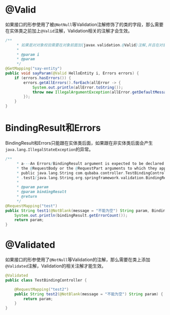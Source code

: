 # @Valid

如果接口的形参使用了被`@NotNull`等Validation注解修饰了的类的字段，那么需要在实体类之前加上`@Valid`注解，Validation相关的注解才会生效。

```java
/**
     * 如果是对对象校验需要在对象前面加{javax.validation.@Valid}注解,并且在对象后面紧跟着{org.springframework.validation.BindingResult}对象,
     *
     * @param i
     * @param
     */
@GetMapping("say-entity")
public void sayParam(@Valid HelloEntity i, Errors errors) {
    if (errors.hasErrors()) {
        errors.getAllErrors().forEach(allError -> {
            System.out.println(allError.toString());
            throw new IllegalArgumentException(allError.getDefaultMessage());
        });
    }
}
```



# BindingResult和Errors

BindingResult和Errors只能跟在实体类后面，如果跟在非实体类后面会产生`java.lang.IllegalStateException`的异常。

```java
/**
     * a---An Errors/BindingResult argument is expected to be declared immediately after the model attribute,
     * the @RequestBody or the @RequestPart arguments to which they apply:
     * public java.lang.String com.qubaba.controller.TestBindingController
     * .test1(java.lang.String,org.springframework.validation.BindingResult)
     *
     * @param param
     * @param bindingResult
     * @return
     */
@RequestMapping("test")
public String test1(@NotBlank(message = "不能为空") String param, BindingResult bindingResult) {
    System.out.println(bindingResult.getErrorCount());
    return param;
}
```

# @Validated

如果接口的形参使用了`@NotNull`等Validation的注解，那么需要在类上添加`@Validated`注解，Validation的相关注解才能生效。

```java
@Validated
public class TestBindingController {

    @RequestMapping("test2")
    public String test2(@NotBlank(message = "不能为空") String param) {
        return param;
    }
}

```

